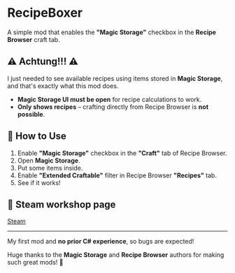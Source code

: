 # RecipeBoxer  

A simple mod that enables the **"Magic Storage"** checkbox in the **Recipe Browser** craft tab.  

## ⚠️ Achtung!!! ⚠️  

I just needed to see available recipes using items stored in **Magic Storage**, and that's exactly what this mod does.  

- **Magic Storage UI must be open** for recipe calculations to work.  
- **Only shows recipes** – crafting directly from Recipe Browser is **not possible**.  

## 🔹 How to Use  

1. Enable **"Magic Storage"** checkbox in the **"Craft"** tab of Recipe Browser.  
2. Open **Magic Storage**.  
3. Put some items inside.  
4. Enable **"Extended Craftable"** filter in Recipe Browser **"Recipes"** tab.  
5. See if it works!  

## 🔗 Steam workshop page  

[Steam](https://steamcommunity.com/sharedfiles/filedetails/?id=3453353275)  

---

My first mod and **no prior C# experience**, so bugs are expected!  

Huge thanks to the **Magic Storage** and **Recipe Browser** authors for making such great mods! 🎉  
